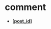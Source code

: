 <!-- generated by markdown-notes-tree -->

# comment

<!-- optional markdown-notes-tree directory description starts here -->

<!-- optional markdown-notes-tree directory description ends here -->

- [**\[post_id\]**](\[post_id])
